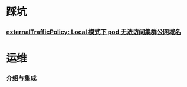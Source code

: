 # 踩坑

### [externalTrafficPolicy: Local 模式下 pod 无法访问集群公网域名](/problems/k8s/externalTrafficPolicy-local.md)

# 运维

### [介绍与集成](/gitlab/ci.MD)
